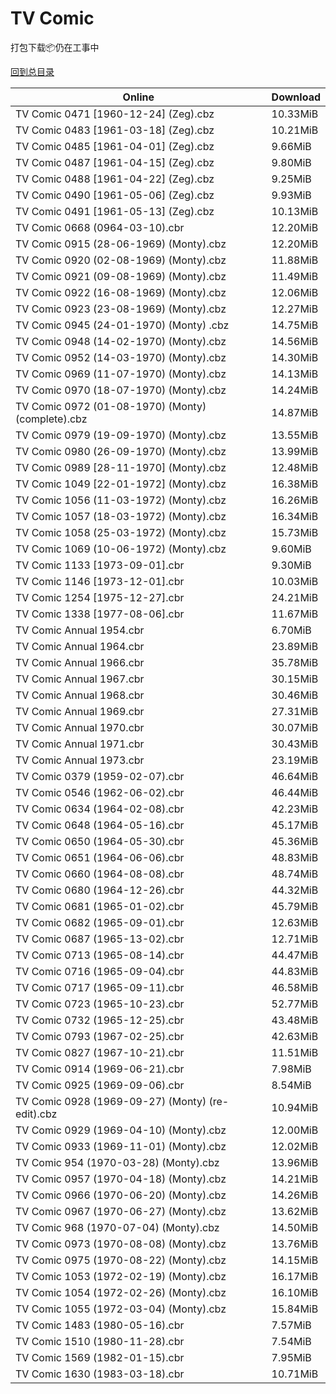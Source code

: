 # TV Comic

打包下载📦仍在工事中

[回到总目录](/Catalogs.md)







Online | Download
--- | ---
TV Comic 0471 [1960-12-24] (Zeg).cbz | 10.33MiB
TV Comic 0483 [1961-03-18] (Zeg).cbz | 10.21MiB
TV Comic 0485 [1961-04-01] (Zeg).cbz | 9.66MiB
TV Comic 0487 [1961-04-15] (Zeg).cbz | 9.80MiB
TV Comic 0488 [1961-04-22] (Zeg).cbz | 9.25MiB
TV Comic 0490 [1961-05-06] (Zeg).cbz | 9.93MiB
TV Comic 0491 [1961-05-13] (Zeg).cbz | 10.13MiB
TV Comic 0668 (0964-03-10).cbr | 12.20MiB
TV Comic 0915 (28-06-1969) (Monty).cbz | 12.20MiB
TV Comic 0920 (02-08-1969) (Monty).cbz | 11.88MiB
TV Comic 0921 (09-08-1969) (Monty).cbz | 11.49MiB
TV Comic 0922 (16-08-1969) (Monty).cbz | 12.06MiB
TV Comic 0923 (23-08-1969) (Monty).cbz | 12.27MiB
TV Comic 0945 (24-01-1970) (Monty) .cbz | 14.75MiB
TV Comic 0948 (14-02-1970) (Monty).cbz | 14.56MiB
TV Comic 0952 (14-03-1970) (Monty).cbz | 14.30MiB
TV Comic 0969 (11-07-1970) (Monty).cbz | 14.13MiB
TV Comic 0970 (18-07-1970) (Monty).cbz | 14.24MiB
TV Comic 0972 (01-08-1970) (Monty) (complete).cbz | 14.87MiB
TV Comic 0979 (19-09-1970) (Monty).cbz | 13.55MiB
TV Comic 0980 (26-09-1970) (Monty).cbz | 13.99MiB
TV Comic 0989 [28-11-1970] (Monty).cbz | 12.48MiB
TV Comic 1049 [22-01-1972] (Monty).cbz | 16.38MiB
TV Comic 1056 (11-03-1972) (Monty).cbz | 16.26MiB
TV Comic 1057 (18-03-1972) (Monty).cbz | 16.34MiB
TV Comic 1058 (25-03-1972) (Monty).cbz | 15.73MiB
TV Comic 1069 (10-06-1972) (Monty).cbz | 9.60MiB
TV Comic 1133 [1973-09-01].cbr | 9.30MiB
TV Comic 1146 [1973-12-01].cbr | 10.03MiB
TV Comic 1254 [1975-12-27].cbr | 24.21MiB
TV Comic 1338 [1977-08-06].cbr | 11.67MiB
TV Comic Annual 1954.cbr | 6.70MiB
TV Comic Annual 1964.cbr | 23.89MiB
TV Comic Annual 1966.cbr | 35.78MiB
TV Comic Annual 1967.cbr | 30.15MiB
TV Comic Annual 1968.cbr | 30.46MiB
TV Comic Annual 1969.cbr | 27.31MiB
TV Comic Annual 1970.cbr | 30.07MiB
TV Comic Annual 1971.cbr | 30.43MiB
TV Comic Annual 1973.cbr | 23.19MiB
TV Comic 0379 (1959-02-07).cbr | 46.64MiB
TV Comic 0546 (1962-06-02).cbr | 46.44MiB
TV Comic 0634 (1964-02-08).cbr | 42.23MiB
TV Comic 0648 (1964-05-16).cbr | 45.17MiB
TV Comic 0650 (1964-05-30).cbr | 45.36MiB
TV Comic 0651 (1964-06-06).cbr | 48.83MiB
TV Comic 0660 (1964-08-08).cbr | 48.74MiB
TV Comic 0680 (1964-12-26).cbr | 44.32MiB
TV Comic 0681 (1965-01-02).cbr | 45.79MiB
TV Comic 0682 (1965-09-01).cbr | 12.63MiB
TV Comic 0687 (1965-13-02).cbr | 12.71MiB
TV Comic 0713 (1965-08-14).cbr | 44.47MiB
TV Comic 0716 (1965-09-04).cbr | 44.83MiB
TV Comic 0717 (1965-09-11).cbr | 46.58MiB
TV Comic 0723 (1965-10-23).cbr | 52.77MiB
TV Comic 0732 (1965-12-25).cbr | 43.48MiB
TV Comic 0793 (1967-02-25).cbr | 42.63MiB
TV Comic 0827 (1967-10-21).cbr | 11.51MiB
TV Comic 0914 (1969-06-21).cbr | 7.98MiB
TV Comic 0925 (1969-09-06).cbr | 8.54MiB
TV Comic 0928 (1969-09-27) (Monty) (re-edit).cbz | 10.94MiB
TV Comic 0929 (1969-04-10) (Monty).cbz | 12.00MiB
TV Comic 0933 (1969-11-01) (Monty).cbz | 12.02MiB
TV Comic 954 (1970-03-28) (Monty).cbz | 13.96MiB
TV Comic 0957 (1970-04-18) (Monty).cbz | 14.21MiB
TV Comic 0966 (1970-06-20) (Monty).cbz | 14.26MiB
TV Comic 0967 (1970-06-27) (Monty).cbz | 13.62MiB
TV Comic 968 (1970-07-04) (Monty).cbz | 14.50MiB
TV Comic 0973 (1970-08-08) (Monty).cbz | 13.76MiB
TV Comic 0975 (1970-08-22) (Monty).cbz | 14.15MiB
TV Comic 1053 (1972-02-19) (Monty).cbz | 16.17MiB
TV Comic 1054 (1972-02-26) (Monty).cbz | 16.10MiB
TV Comic 1055 (1972-03-04) (Monty).cbz | 15.84MiB
TV Comic 1483 (1980-05-16).cbr | 7.57MiB
TV Comic 1510 (1980-11-28).cbr | 7.54MiB
TV Comic 1569 (1982-01-15).cbr | 7.95MiB
TV Comic 1630 (1983-03-18).cbr | 10.71MiB